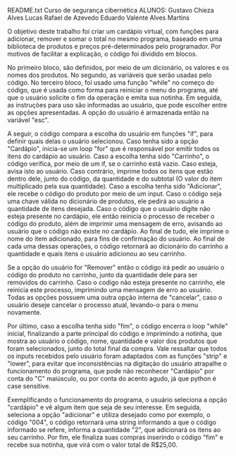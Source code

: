 README.txt
Curso de segurança cibernética
ALUNOS:
Gustavo Chieza Alves
Lucas Rafael de Azevedo
Eduardo Valente Alves Martins

O objetivo deste trabalho foi criar um cardápio virtual, com funções para adicionar, remover e somar o total no mesmo programa, baseado em uma biblioteca de produtos e preços pré-determinados pelo programador. Por motivos de facilitar a explicação, o código foi dividido em blocos.

No primeiro bloco, são definidos, por meio de um dicionário, os valores e os nomes dos produtos. No segundo, as variáveis que serão usadas pelo código. No terceiro bloco, foi usado uma função "while" no começo do código, que é usada como forma para reiniciar o menu do programa, até que o usuário solicite o fim da operação e emita sua notinha. Em seguida, as instruções para uso são informadas ao usuário, que pode escolher entre as opções apresentadas. A opção do usuário é armazenada então na variável "esc".

A seguir, o código compara a escolha do usuário em funções "if", para definir quais delas o usuário selecionou. Caso tenha sido a opção "Cardápio", inicia-se um loop "for" que é responsável por emitir todos os itens do cardápio ao usuário. Caso a escolha tenha sido "Carrinho", o código verifica, por meio de um if, se o carrinho está vazio. Caso esteja, avisa isto ao usuário. Caso contrário, imprime todos os itens que estão dentro dele, junto do código, da quantidade e do subtotal (O valor do item multiplicado pela sua quantidade). Caso a escolha tenha sido "Adicionar", ele recebe o código do produto por meio de um input. Caso o código seja uma chave válida no dicionário de produtos, ele pedirá ao usuário a quantidade de itens desejada. Caso o código que o usuário digite não esteja presente no cardápio, ele então reinicia o processo de receber o código do produto, além de imprimir uma mensagem de erro, avisando ao usuário que o código não existe no cardápio. Ao final de tudo, ele imprime o nome do item adicionado, para fins de confirmação do usuário. Ao final de cada uma dessas operações, o código retornará ao dicionário do carrinho a quantidade e quais itens o usuário adicionou ao seu carrinho.

Se a opção do usuário for "Remover" então o código irá pedir ao usuário o código do produto no carrinho, junto da quantidade dele para ser removidos do carrinho. Caso o codigo não esteja presente no carrinho, ele reinicia este processo, imprimindo uma mensagem de erro ao usuário. Todas as opções possuem uma outra opção interna de "cancelar", caso o usuário deseje cancelar o processo atual, levando-o para o menu novamente.

Por último, caso a escolha tenha sido "fim", o código encerra o loop "while" inicial, finalizando a parte principal do código e imprimindo a notinha, que mostra ao usuário o código, nome, quantidade e valor dos produtos que foram selecionados, junto do total final da compra. Vale ressaltar que todos os inputs recebidos pelo usuário foram adaptados com as funções "strip" e "lower", para evitar que inconsistências na digitação do usuário atrapalhe o funcionamento do programa, que pode não reconhecer "Cardápio" por conta do "C" maiúsculo, ou por conta do acento agudo, já que python é case sensitive.

Exemplificando o funcionamento do programa, o usuário seleciona a opção "cardápio" e vê algum item que seja de seu interesse. Em seguida, seleciona a opção "adicionar" e utiliza desejado como por exemplo, o código "004", o código retornará uma string informando a que o código informado se refere, informa a quantidade "2", que adicionará os itens ao seu carrinho. Por fim, ele finaliza suas compras inserindo o código "fim" e recebe sua notinha, que virá com o valor total de R$25,00.
